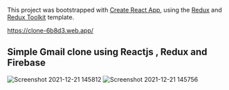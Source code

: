This project was bootstrapped with [Create React App](https://github.com/facebook/create-react-app), using the [Redux](https://redux.js.org/) and [Redux Toolkit](https://redux-toolkit.js.org/) template.

https://clone-6b8d3.web.app/

## Simple Gmail clone using Reactjs , Redux and Firebase 
![Screenshot 2021-12-21 145812](https://user-images.githubusercontent.com/61231732/146905742-5c2900ba-cfab-474c-929b-68fd72d21aaf.png)
![Screenshot 2021-12-21 145756](https://user-images.githubusercontent.com/61231732/146905711-f8aec747-bddf-45fe-9460-8e95c4fd9f1d.png)


